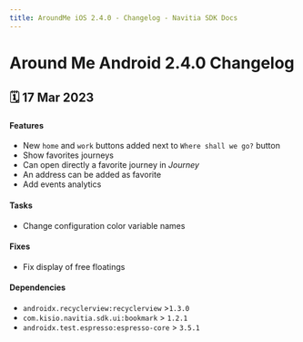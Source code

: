 ```yaml
---
title: AroundMe iOS 2.4.0 - Changelog - Navitia SDK Docs
---
```


# Around Me Android 2.4.0 Changelog

<h2>🗓 17 Mar 2023</h2>

#### Features
- New `home` and `work` buttons added next to `Where shall we go?` button
- Show favorites journeys
- Can open directly a favorite journey in _Journey_
- An address can be added as favorite
- Add events analytics

#### Tasks
- Change configuration color variable names

#### Fixes
- Fix display of free floatings

#### Dependencies
- `androidx.recyclerview:recyclerview` >`1.3.0`
- `com.kisio.navitia.sdk.ui:bookmark` > `1.2.1`
- `androidx.test.espresso:espresso-core` > `3.5.1`
